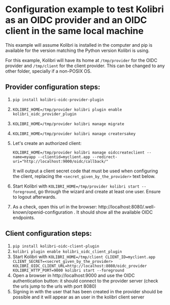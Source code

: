 # Configuration example to test Kolibri as an OIDC provider and an OIDC client in the same local machine

This example will assume Kolibri is installed in the computer and pip is available for the version matching the Python version Kolibri is using.

For this example, Kolibri will have its home at `/tmp/provider`  for the OIDC provider and `/tmp/client` for the client provider. This can be changed to any other folder, specially if a non-POSIX OS.



## Provider configuration steps:

1. `pip install kolibri-oidc-provider-plugin`

2. `KOLIBRI_HOME=/tmp/provider kolibri plugin enable kolibri_oidc_provider_plugin`

3. `KOLIBRI_HOME=/tmp/provider kolibri manage migrate`

4. `KOLIBRI_HOME=/tmp/provider kolibri manage creatersakey`

5. Let's create an authorized client:

   `KOLIBRI_HOME=/tmp/provider kolibri manage oidccreateclient --name=myapp --clientid=myclient.app --redirect-uri="http://localhost:9000/oidc/callback/"`

   It will output a client secret code that must be used when configuring the client, replacing the `<secret_given_by_the_provider>` text below.

6. Start Kolibri with  `KOLIBRI_HOME=/tmp/provider kolibri start --foreground`, go through the wizard and create at least one user. Ensure to logout afterwards.

7. As a check, open this url in the browser: http://localhost:8080/.well-known/openid-configuration . It should show all the available OIDC endpoints.



## Client configuration steps:

1. `pip install kolibri-oidc-client-plugin`
2. `kolibri plugin enable kolibri_oidc_client_plugin`
3. Start Kolibri with `KOLIBRI_HOME=/tmp/client CLIENT_ID=myclient.app CLIENT_SECRET=<secret_given_by_the_provider> KOLIBRI_OIDC_CLIENT_URL=http://localhost:8080/oidc_provider KOLIBRI_HTTP_PORT=9000 kolibri start --foreground`
4. Open a browser in http://localhost:9000 and use the OIDC authentication button: it should connect to the provider server (check the urls  jump to the urls with port 8080)
5. Signing in with the user that has been created in the provider should be possible and it will appear as an user in the kolibri client server

